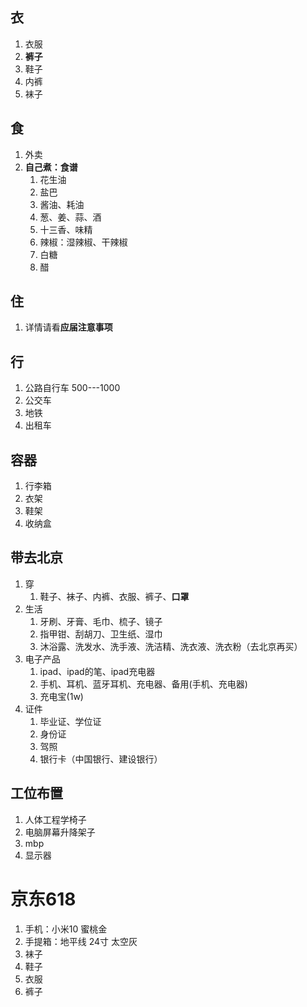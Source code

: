 ## 衣

1. 衣服
2. **裤子**
3. 鞋子
4. 内裤
5. 袜子

## 食

1. 外卖
2. **自己煮：食谱**
   1. 花生油
   2. 盐巴
   3. 酱油、耗油
   4. 葱、姜、蒜、酒
   5. 十三香、味精
   6. 辣椒：湿辣椒、干辣椒
   7. 白糖
   8. 醋

## 住

1. 详情请看**应届注意事项**

## 行

1. 公路自行车  500---1000
2. 公交车
3. 地铁
4. 出租车

## 容器

1. 行李箱
2. 衣架
3. 鞋架
4. 收纳盒

## 带去北京

1. 穿
   1. 鞋子、袜子、内裤、衣服、裤子、**口罩**
2. 生活
   1. 牙刷、牙膏、毛巾、梳子、镜子
   2. 指甲钳、刮胡刀、卫生纸、湿巾
   3. 沐浴露、洗发水、洗手液、洗洁精、洗衣液、洗衣粉（去北京再买）
3. 电子产品
   1. ipad、ipad的笔、ipad充电器
   2. 手机、耳机、蓝牙耳机、充电器、备用(手机、充电器)
   3. 充电宝(1w)
4. 证件
   1. 毕业证、学位证
   2. 身份证
   3. 驾照
   4. 银行卡（中国银行、建设银行）

## 工位布置

1. 人体工程学椅子
2. 电脑屏幕升降架子
3. mbp
4. 显示器





# 京东618

1. 手机：小米10 蜜桃金
2. 手提箱：地平线 24寸 太空灰
3. 袜子
4. 鞋子
5. 衣服
6. 裤子